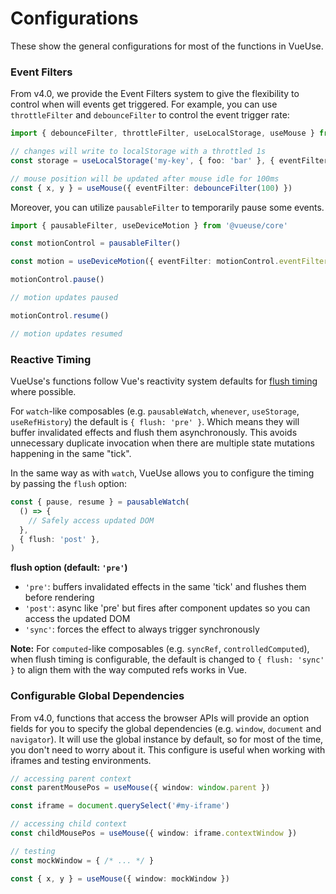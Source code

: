 # Configurations

These show the general configurations for most of the functions in VueUse.

### Event Filters

From v4.0, we provide the Event Filters system to give the flexibility to control when will events get triggered. For example, you can use `throttleFilter` and `debounceFilter` to control the event trigger rate:

```ts
import { debounceFilter, throttleFilter, useLocalStorage, useMouse } from '@vueuse/core'

// changes will write to localStorage with a throttled 1s
const storage = useLocalStorage('my-key', { foo: 'bar' }, { eventFilter: throttleFilter(1000) })

// mouse position will be updated after mouse idle for 100ms
const { x, y } = useMouse({ eventFilter: debounceFilter(100) })
```

Moreover, you can utilize `pausableFilter` to temporarily pause some events.

```ts
import { pausableFilter, useDeviceMotion } from '@vueuse/core'

const motionControl = pausableFilter()

const motion = useDeviceMotion({ eventFilter: motionControl.eventFilter })

motionControl.pause()

// motion updates paused

motionControl.resume()

// motion updates resumed
```

### Reactive Timing

VueUse's functions follow Vue's reactivity system defaults for [flush timing](https://vuejs.org/guide/essentials/watchers.html#callback-flush-timing) where possible.

For `watch`-like composables (e.g. `pausableWatch`, `whenever`, `useStorage`, `useRefHistory`) the default is `{ flush: 'pre' }`. Which means they will buffer invalidated effects and flush them asynchronously. This avoids unnecessary duplicate invocation when there are multiple state mutations happening in the same "tick".

In the same way as with `watch`, VueUse allows you to configure the timing by passing the `flush` option:

```ts
const { pause, resume } = pausableWatch(
  () => {
    // Safely access updated DOM
  },
  { flush: 'post' },
)
```

**flush option (default: `'pre'`)**
- `'pre'`: buffers invalidated effects in the same 'tick' and flushes them before rendering
- `'post'`: async like 'pre' but fires after component updates so you can access the updated DOM
- `'sync'`: forces the effect to always trigger synchronously

**Note:** For `computed`-like composables (e.g. `syncRef`, `controlledComputed`), when flush timing is configurable, the default is changed to `{ flush: 'sync' }` to align them with the way computed refs works in Vue.

### Configurable Global Dependencies

From v4.0, functions that access the browser APIs will provide an option fields for you to specify the global dependencies (e.g. `window`, `document` and `navigator`). It will use the global instance by default, so for most of the time, you don't need to worry about it. This configure is useful when working with iframes and testing environments.

```ts
// accessing parent context
const parentMousePos = useMouse({ window: window.parent })

const iframe = document.querySelect('#my-iframe')

// accessing child context
const childMousePos = useMouse({ window: iframe.contextWindow })
```

```ts
// testing
const mockWindow = { /* ... */ }

const { x, y } = useMouse({ window: mockWindow })
```
